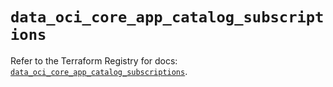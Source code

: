 # `data_oci_core_app_catalog_subscriptions`

Refer to the Terraform Registry for docs: [`data_oci_core_app_catalog_subscriptions`](https://registry.terraform.io/providers/oracle/oci/6.37.0/docs/data-sources/core_app_catalog_subscriptions).
